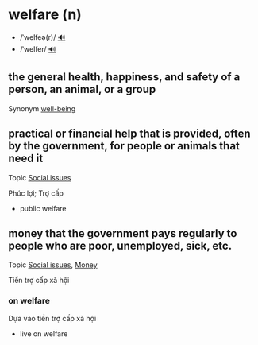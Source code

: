 # welfare (n)

- /ˈwelfeə(r)/ [🔊](https://www.oxfordlearnersdictionaries.com/media/english/uk_pron/w/wel/welfa/welfare__gb_3.mp3)
- /ˈwelfer/ [🔊](https://www.oxfordlearnersdictionaries.com/media/english/us_pron/w/wel/welfa/welfare__us_1.mp3)

## the general health, happiness, and safety of a person, an animal, or a group

Synonym [well-being](well-being-n.md#general-health-and-happiness)

## practical or financial help that is provided, often by the government, for people or animals that need it

Topic [Social issues](../topics/social-issues.md#social-issues)

Phúc lợi; Trợ cấp

- public welfare

## money that the government pays regularly to people who are poor, unemployed, sick, etc.

Topic [Social issues](../topics/social-issues.md#social-issues), [Money](../topics/money.md#money)

Tiền trợ cấp xã hội

### on welfare

Dựa vào tiền trợ cấp xã hội

- live on welfare